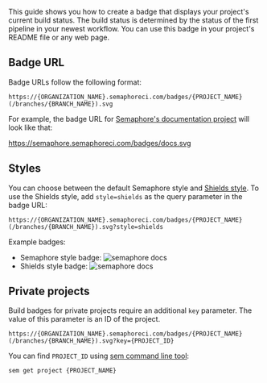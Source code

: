 This guide shows you how to create a badge that displays your project's current
build status. The build status is determined by the status of the first pipeline
in your newest workflow. You can use this badge in your project's README file or
any web page.

## Badge URL

Badge URLs follow the following format:

```
https://{ORGANIZATION_NAME}.semaphoreci.com/badges/{PROJECT_NAME}(/branches/{BRANCH_NAME}).svg
```

For example, the badge URL for [Semaphore's documentation project](https://semaphore.semaphoreci.com/projects/docs) will look like that:

https://semaphore.semaphoreci.com/badges/docs.svg

## Styles

You can choose between the default Semaphore style and [Shields style](https://shields.io/).
To use the Shields style, add `style=shields` as the query parameter in the badge
URL:

```
https://{ORGANIZATION_NAME}.semaphoreci.com/badges/{PROJECT_NAME}(/branches/{BRANCH_NAME}).svg?style=shields
```

Example badges:

- Semaphore style badge: ![semaphore docs](https://semaphore.semaphoreci.com/badges/docs/branches/master.svg)
- Shields style badge: ![semaphore docs](https://semaphore.semaphoreci.com/badges/docs/branches/master.svg?style=shields)

## Private projects

Build badges for private projects require an additional `key` parameter.
The value of this parameter is an ID of the project.

```
https://{ORGANIZATION_NAME}.semaphoreci.com/badges/{PROJECT_NAME}(/branches/{BRANCH_NAME}).svg?key={PROJECT_ID}
```

You can find `PROJECT_ID` using [sem command line tool](https://docs.semaphoreci.com/article/53-sem-reference):

``` bash
sem get project {PROJECT_NAME}
```

